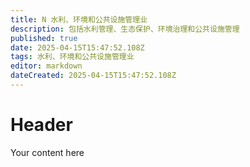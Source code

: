 ```yaml
---
title: N 水利、环境和公共设施管理业
description: 包括水利管理、生态保护、环境治理和公共设施管理	
published: true
date: 2025-04-15T15:47:52.108Z
tags: 水利、环境和公共设施管理业
editor: markdown
dateCreated: 2025-04-15T15:47:52.108Z
---
```


# Header
Your content here